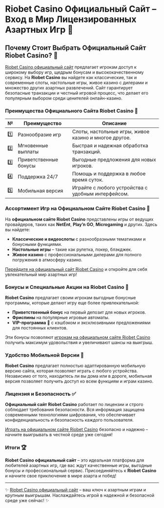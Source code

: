 # Riobet Casino Официальный Сайт – Вход в Мир Лицензированных Азартных Игр 🎰

## Почему Стоит Выбрать Официальный Сайт Riobet Casino? 🌟

[Riobet Casino официальный сайт](https://brandplay.link/7xBLTPyj) предлагает игрокам доступ к широкому выбору игр, щедрым бонусам и высококачественному сервису. На **Riobet Casino** вы найдете как классические, так и современные слоты, настольные игры, живое казино с дилерами и множество других азартных развлечений. Сайт гарантирует безопасные транзакции и честный игровой процесс, что делает его популярным выбором среди ценителей онлайн-казино.

### Преимущества Официального Сайта Riobet Casino 🎯

| № | Преимущество | Описание |
|---|--------------|----------|
| 1️⃣ | Разнообразие игр | Слоты, настольные игры, живое казино и многое другое. |
| 2️⃣ | Мгновенные выплаты | Быстрая и надежная обработка транзакций. |
| 3️⃣ | Приветственные бонусы | Выгодные предложения для новых игроков. |
| 4️⃣ | Поддержка 24/7 | Помощь и поддержка в любое время суток. |
| 5️⃣ | Мобильная версия | Играйте с любого устройства с удобным интерфейсом. |

### Ассортимент Игр на Официальном Сайте Riobet Casino 🎲

На **официальном сайте Riobet Casino** представлены игры от ведущих провайдеров, таких как **NetEnt**, **Play’n GO**, **Microgaming** и других. Здесь вы найдете:

- **Классические и видеослоты** с разнообразными тематиками и бонусными функциями.
- **Настольные игры** – такие как рулетка, покер, блэкджек.
- **Живое казино** с профессиональными дилерами для полного погружения в атмосферу казино.

[Перейдите на официальный сайт Riobet Casino](https://brandplay.link/7xBLTPyj) и откройте для себя увлекательный мир азартных игр!

### Бонусы и Специальные Акции на Riobet Casino 🎁

**Riobet Casino** предлагает своим игрокам выгодные бонусные программы, которые делают игру еще более привлекательной:

- **Приветственный бонус** на первый депозит для новых игроков.
- **Фриспины** на популярные игровые автоматы.
- **VIP-программа** 💎 с кэшбэком и эксклюзивными предложениями для постоянных клиентов.

Эти бонусы позволяют [игрокам на официальном сайте Riobet Casino](https://brandplay.link/7xBLTPyj) получить максимум удовольствия и увеличивают шансы на выигрыш.

### Удобство Мобильной Версии 📱

**Riobet Casino** предлагает полностью адаптированную мобильную версию сайта, которая позволяет играть с любого устройства. Независимо от того, находитесь ли вы дома или в дороге, мобильная версия позволяет получить доступ ко всем функциям и играм казино.

### Лицензия и Безопасность ✅

**Официальный сайт Riobet Casino** работает по лицензии и строго соблюдает требования безопасности. Вся информация защищена современными технологиями шифрования, что обеспечивает конфиденциальность и безопасность каждого пользователя.

[Играть на официальном сайте Riobet Casino](https://brandplay.link/7xBLTPyj) безопасно и надежно – начните выигрывать в честной среде уже сегодня!

### Итоги 🏆

**Riobet Casino официальный сайт** – это идеальная платформа для любителей азартных игр, где вас ждут качественные игры, выгодные бонусы и профессиональный сервис. Присоединяйтесь к **Riobet Casino** и начните свое приключение в мире азарта и побед!

---

✨ [Riobet Casino официальный сайт](https://brandplay.link/7xBLTPyj) – ваш ключ к азартным играм и крупным выигрышам. Наслаждайтесь игрой в надежной и безопасной среде уже сейчас! ✨
